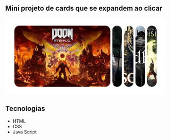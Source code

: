 ## Mini projeto de cards que se expandem ao clicar

<img src="projeto.png">

## Tecnologias
- HTML
- CSS
- Java Script
